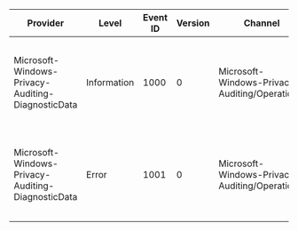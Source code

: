 Provider                                           |  Level        |  Event ID  |  Version  |  Channel                                         |  Task                           |  Opcode  |  Keyword                        |  Message
---------------------------------------------------|---------------|------------|-----------|--------------------------------------------------|---------------------------------|----------|---------------------------------|---------------------------------------------------------------------------------------------------------------
Microsoft-Windows-Privacy-Auditing-DiagnosticData  |  Information  |  1000      |  0        |  Microsoft-Windows-Privacy-Auditing/Operational  |  Diagnostic Data Value Changed  |          |  System Global Consent          |  The Diagnostic Data Value was changed from {OldConsentValue} to {NewConsentValue} by {CallerProcessName}
Microsoft-Windows-Privacy-Auditing-DiagnosticData  |  Error        |  1001      |  0        |  Microsoft-Windows-Privacy-Auditing/Operational  |  Diagnostic Data Value Changed  |          |  System Global Consent Failure  |  The Diagnostic Data Value failed to change from {OldConsentValue} to {NewConsentValue} by {CallerProcessName}